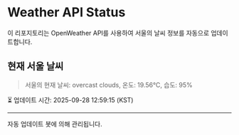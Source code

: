 
# Weather API Status

이 리포지토리는 OpenWeather API를 사용하여 서울의 날씨 정보를 자동으로 업데이트합니다.

## 현재 서울 날씨
> 서울의 현재 날씨: overcast clouds, 온도: 19.56°C, 습도: 95%

⏳ 업데이트 시간: 2025-09-28 12:59:15 (KST)

---
자동 업데이트 봇에 의해 관리됩니다.
